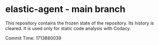 # elastic-agent - main branch

This repository contains the frozen state of the repository.
Its history is cleared. It is used only for static code
analysis with Codacy.

Commit Time: 1713880039